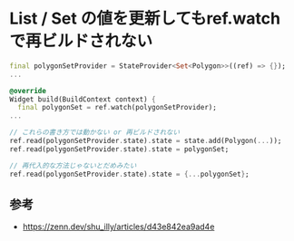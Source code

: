 # List / Set の値を更新してもref.watchで再ビルドされない

```dart
final polygonSetProvider = StateProvider<Set<Polygon>>((ref) => {});
...

@override
Widget build(BuildContext context) {
  final polygonSet = ref.watch(polygonSetProvider);
...

// これらの書き方では動かない or 再ビルドされない
ref.read(polygonSetProvider.state).state = state.add(Polygon(...));
ref.read(polygonSetProvider.state).state = polygonSet;

// 再代入的な方法じゃないとだめみたい
ref.read(polygonSetProvider.state).state = {...polygonSet};
```

## 参考
- https://zenn.dev/shu_illy/articles/d43e842ea9ad4e